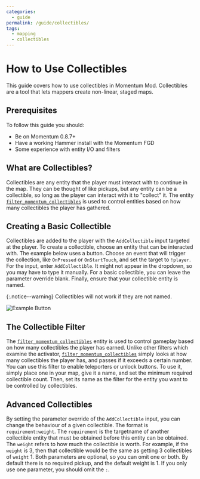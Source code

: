 ```yaml
---
categories:
  - guide
permalink: /guide/collectibles/
tags:
  - mapping
  - collectibles
---
```


# How to Use Collectibles

This guide covers how to use collectibles in Momentum Mod. Collectibles are a tool that lets mappers create non-linear, staged maps.

## Prerequisites

To follow this guide you should:

- Be on Momentum 0.8.7+
- Have a working Hammer install with the Momentum FGD
- Some experience with entity I/O and filters

## What are Collectibles?

Collectibles are any entity that the player must interact with to continue in the map. They can be thought of like pickups, but any entity can be a collectible, so long as the player can interact with it to "collect" it. The entity [`filter_momentum_collectibles`](/entity/filter_momentum_collectibles) is used to control entities based on how many collectibles the player has gathered.

## Creating a Basic Collectible

Collectibles are added to the player with the `AddCollectible` input targeted at the player. To create a collectible, choose an entity that can be interacted with. The example below uses a button. Choose an event that will trigger the collection, like `OnPressed` or `OnStartTouch`, and set the target to `!player`. For the input, enter `AddCollectible`. It might not appear in the dropdown, so you may have to type it manually. For a basic collectible, you can leave the parameter override blank. Finally, ensure that your collectible entity is named.

{:.notice--warning}
Collectibles will not work if they are not named.

![Example Button](/images/collectibles_guide/button_collectible_io_1.png)

## The Collectible Filter

The [`filter_momentum_collectibles`](/entity/filter_momentum_collectibles) entity is used to control gameplay based on how many collectibles the player has earned. Unlike other filters which examine the activator, [`filter_momentum_collectibles`](/entity/filter_momentum_collectibles) simply looks at how many collectibles the player has, and passes if it exceeds a certain number. You can use this filter to enable teleporters or unlock buttons. To use it, simply place one in your map, give it a name, and set the minimum required collectible count. Then, set its name as the filter for the entity you want to be controlled by collectibles.

## Advanced Collectibles

By setting the parameter override of the `AddCollectible` input, you can change the behaviour of a given collectible. The format is `requirement:weight`. The `requirement` is the targetname of another collectible entity that must be obtained before this entity can be obtained. The `weight` refers to how much the collectible is worth. For example, if the `weight` is 3, then that collectible would be the same as getting 3 collectibles of `weight` 1. Both parameters are optional, so you can omit one or both. By default there is no required pickup, and the default weight is 1. If you only use one parameter, you should omit the `:`.
